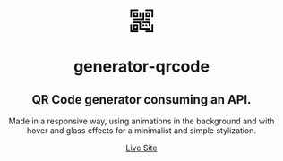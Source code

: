 <div align="center">

<img src="./images/logo.gif">

<h1>generator-qrcode</h1>

## QR Code generator consuming an API.
Made in a responsive way, using animations in the background and with hover and glass effects for a minimalist and simple stylization.

[Live Site]()

